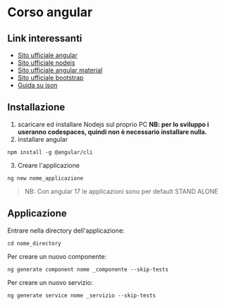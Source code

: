 # Corso angular

## Link interessanti

- [Sito ufficiale angular](https://angular.io/)
- [Sito ufficiale nodejs](https://nodejs.org/it)
- [Sito ufficiale angular material](https://material.angular.io/)
- [Sito ufficiale bootstrap](https://getbootstrap.com/)
- [Guida su json](https://www.json.org/json-it.html)

## Installazione
1. scaricare ed installare Nodejs sul proprio PC **NB: per lo sviluppo i useranno codespaces, quindi non è necessario installare nulla.**
2. installare angular
```
npm install -g @angular/cli
```
3. Creare l'applicazione
```
ng new nome_applicazione
```
> NB: Con angular 17 le applicazioni sono per default STAND ALONE

## Applicazione
Entrare nella directory dell'applicazione:
```
cd nome_directory 
```

Per creare un nuovo componente:
```
ng generate component nome _componente --skip-tests
```

Per creare un nuovo servizio:
```
ng generate service nome _servizio --skip-tests
```
